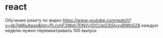 # react
Обучение реакту по видео 
https://www.youtube.com/watch?v=gb7gMluAeao&list=PLcvhF2Wqh7DNVy1OCUpG3i5lyxyBWhGZ8
каждую неделю нужно перемиатривать 100 выпуск